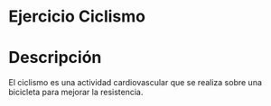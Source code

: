 # Ejercicio Ciclismo

# Descripción
El ciclismo es una actividad cardiovascular que se realiza sobre una bicicleta para mejorar la resistencia.
